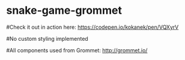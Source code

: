 # snake-game-grommet

#Check it out in action here:
https://codepen.io/kokanek/pen/VQXyrV

#No custom styling implemented

#All components used from Grommet:
http://grommet.io/
